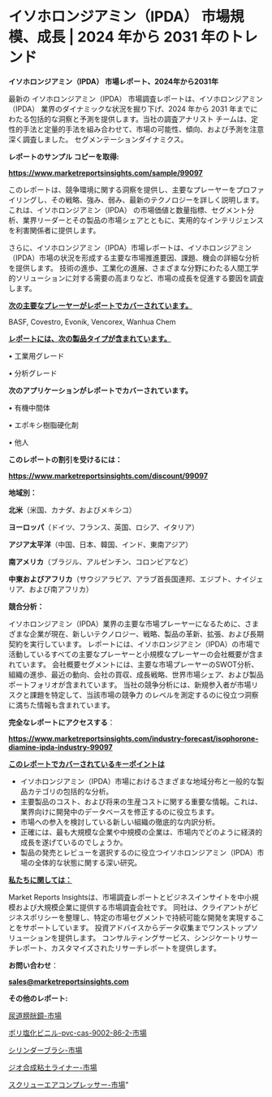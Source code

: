 # イソホロンジアミン（IPDA） 市場規模、成長 | 2024 年から 2031 年のトレンド

<strong>イソホロンジアミン（IPDA） 市場レポート、2024年から2031年</strong>

最新の イソホロンジアミン（IPDA） 市場調査レポートは、イソホロンジアミン（IPDA） 業界のダイナミックな状況を掘り下げ、2024 年から 2031 年までにわたる包括的な洞察と予測を提供します。当社の調査アナリスト チームは、定性的手法と定量的手法を組み合わせて、市場の可能性、傾向、および予測を注意深く調査しました。 セグメンテーションダイナミクス。



<strong>レポートのサンプル コピーを取得:</strong> <a href=https://www.marketreportsinsights.com/sample/99097>

<strong><u>https://www.marketreportsinsights.com/sample/99097</u></strong></a>

このレポートは、競争環境に関する洞察を提供し、主要なプレーヤーをプロファイリングし、その戦略、強み、弱み、最新のテクノロジーを詳しく説明します。 これは、イソホロンジアミン（IPDA） の市場価値と数量指標、セグメント分析、業界リーダーとその製品の市場シェアとともに、実用的なインテリジェンスを利害関係者に提供します。

さらに、イソホロンジアミン（IPDA）市場レポートは、イソホロンジアミン（IPDA）市場の状況を形成する主要な市場推進要因、課題、機会の詳細な分析を提供します。 技術の進歩、工業化の進展、さまざまな分野にわたる人間工学的ソリューションに対する需要の高まりなど、市場の成長を促進する要因を調査します。



<strong><u>次の主要なプレーヤーがレポートでカバーされています。</u></strong>

BASF, Covestro, Evonik, Vencorex, Wanhua Chem



<strong><u><b>レポートには、次の製品タイプが含まれています。</b></u></strong>

• 工業用グレード

• 分析グレード



<strong><b>次のアプリケーションがレポートでカバーされています。</b></strong>

• 有機中間体

• エポキシ樹脂硬化剤

• 他人



<strong><b>このレポートの割引を受けるには：</b></strong><a href=https://www.marketreportsinsights.com/discount/99097>

<strong><u>https://www.marketreportsinsights.com/discount/99097</u></strong></a>



<strong>地域別：</strong>



<strong>北米</strong>（米国、カナダ、およびメキシコ）



<strong>ヨーロッパ</strong>（ドイツ、フランス、英国、ロシア、イタリア）



<strong>アジア太平洋</strong>（中国、日本、韓国、インド、東南アジア）



<strong>南アメリカ</strong>（ブラジル、アルゼンチン、コロンビアなど）



<strong>中東およびアフリカ</strong>（サウジアラビア、アラブ首長国連邦、エジプト、ナイジェリア、および南アフリカ）



<strong>競合分析：</strong>

イソホロンジアミン（IPDA）業界の主要な市場プレーヤーになるために、さまざまな企業が現在、新しいテクノロジー、戦略、製品の革新、拡張、および長期契約を実行しています。 レポートには、イソホロンジアミン（IPDA）の市場で活動しているすべての主要なプレーヤーと小規模なプレーヤーの会社概要が含まれています。 会社概要セグメントには、主要な市場プレーヤーのSWOT分析、組織の進歩、最近の動向、会社の買収、成長戦略、世界市場シェア、および製品ポートフォリオが含まれています。 当社の競争分析には、新規参入者が市場リスクと課題を特定して、当該市場の競争力 のレベルを測定するのに役立つ洞察に満ちた情報も含まれています。



<strong>完全なレポートにアクセスする</strong>：

<a href=https://www.marketreportsinsights.com/industry-forecast/isophorone-diamine-ipda-industry-99097>

<strong><u>https://www.marketreportsinsights.com/industry-forecast/isophorone-diamine-ipda-industry-99097</u></strong></a>



<strong><u><b>このレポートでカバーされているキーポイントは</b></u></strong>
<ul>
  <li>イソホロンジアミン（IPDA）市場におけるさまざまな地域分布と一般的な製品カテゴリの包括的な分析。</li>
  <li>主要製品のコスト、および将来の生産コストに関する重要な情報。これは、業界向けに開発中のデータベースを修正するのに役立ちます。</li>
  <li>市場への参入を検討している新しい組織の徹底的な内訳分析。</li>
  <li>正確には、最も大規模な企業や中規模の企業は、市場内でどのように経済的成長を遂げているのでしょうか。</li>
  <li>製品の発売とレビューを選択するのに役立つイソホロンジアミン（IPDA）市場の全体的な状態に関する深い研究。</li>
</ul>


<strong><u><b>私たちに関しては：</b></u></strong>

Market Reports Insightsは、市場調査レポートとビジネスインサイトを中小規模および大規模企業に提供する市場調査会社です。 同社は、クライアントがビジネスポリシーを整理し、特定の市場セグメントで持続可能な開発を実現することをサポートしています。 投資アドバイスからデータ収集までワンストップソリューションを提供します。 コンサルティングサービス、シンジケートリサーチレポート、カスタマイズされたリサーチレポートを提供します。



<strong><b>お問い合わせ</b></strong>：

<a href=mailto:sales@marketreportsinsights.com>

<strong><u>sales@marketreportsinsights.com</u></strong></a>



<strong>その他のレポート:</strong>

<a href=https://www.linkedin.com/pulse/尿道膀胱鏡-市場-2023-最新の-cagr-および成長分析-2030-pr-news-hub-xx3ff/>尿道膀胱鏡-市場</a>

<a href=https://www.linkedin.com/pulse/ポリ塩化ビニル-pvc-cas-9002-86-2-市場-2023-swot-gcalf/>ポリ塩化ビニル-pvc-cas-9002-86-2-市場</a>

<a href=https://www.linkedin.com/pulse/シリンダーブラシ-市場-2023-年のダイナミクスとビジネストレンド-2030-cnslf/>シリンダーブラシ-市場</a>

<a href=https://www.linkedin.com/pulse/ジオ合成粘土ライナー-市場-2023-推進要因と成長機会-2030-pr-news-hub-fplff/>ジオ合成粘土ライナー-市場</a>

<a href=https://www.linkedin.com/pulse/スクリューエアコンプレッサー-市場-2023-推進要因と成長機会-2030-pr-news-hub-yyqsf/>スクリューエアコンプレッサー-市場</a>"
